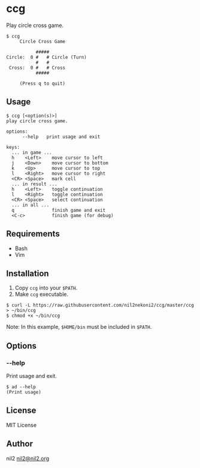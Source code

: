 ccg
===

Play circle cross game.

```
$ ccg
     Circle Cross Game

           #####
Circle:  0 #   # Circle (Turn)
           #   #
 Cross:  0 #   # Cross
           #####

     (Press q to quit)
```

Usage
-----

```
$ ccg [<option(s)>]
play circle cross game.

options:
      --help   print usage and exit

keys:
  ... in game ...
  h    <Left>    move cursor to left
  j    <Down>    move cursor to bottom
  k    <Up>      move cursor to top
  l    <Right>   move cursor to right
  <CR> <Space>   mark cell
  ... in result ...
  h    <Left>    toggle continuation
  l    <Right>   toggle continuation
  <CR> <Space>   select continuation
  ... in all ...
  q              finish game and exit
  <C-c>          finish game (for debug)
```

Requirements
------------

- Bash
- Vim

Installation
------------

1. Copy `ccg` into your `$PATH`.
2. Make `ccg` executable.

```
$ curl -L https://raw.githubusercontent.com/nil2nekoni2/ccg/master/ccg > ~/bin/ccg
$ chmod +x ~/bin/ccg
```

Note: In this example, `$HOME/bin` must be included in `$PATH`.

Options
-------

### --help

Print usage and exit.

```
$ ad --help
(Print usage)
```

License
-------

MIT License

Author
------

nil2 <nil2@nil2.org>
